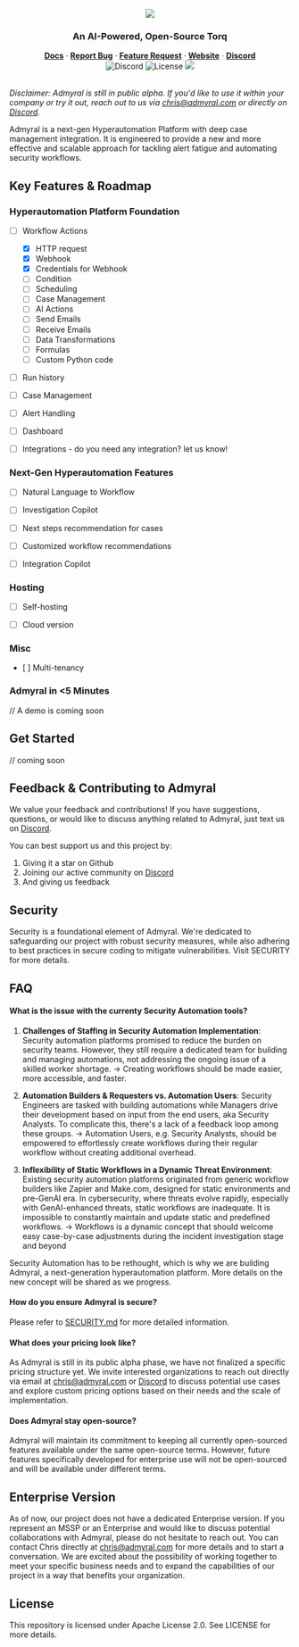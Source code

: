 <p align="center">
<img src="https://admyral-assets.s3.eu-central-1.amazonaws.com/admyral-title.svg">
</p>
<div align="center">
  <h3>An AI-Powered, Open-Source Torq</h3>
</div>



<div align="center">
  <div>
      <a href=""><strong>Docs</strong></a> ·
      <a href=""><strong>Report Bug</strong></a> ·
      <a href="https://discord.gg/9ReNvc85"><strong>Feature Request</strong></a> ·
      <a href=""><strong>Website</strong></a> ·
      <a href="https://discord.gg/9ReNvc85"><strong>Discord</strong></a>
  </div>
  <div>
      <img alt="Discord" src="https://img.shields.io/discord/1222168064573968454?logo=Discord&logoColor=%23FFFFFF">
      <img alt="License" src="https://img.shields.io/badge/License-Apache%202.0-blue">
      <img src="https://img.shields.io/badge/Status-alpha-blue">
  </div>
</div>

</br>

*Disclaimer: Admyral is still in public alpha. If you'd like to use it within your company or try it out, reach out to us via [chris@admyral.com](mailto:chris@admyral.com) or directly on [Discord](https://discord.gg/9ReNvc85).*

Admyral is a next-gen Hyperautomation Platform with deep case management integration. It is engineered to provide a new and more effective and scalable approach for tackling alert fatigue and automating security workflows.

## Key Features & Roadmap
### Hyperautomation Platform Foundation
- [ ] Workflow Actions
  - [x] HTTP request
  - [X] Webhook
  - [X] Credentials for Webhook
  - [ ] Condition
  - [ ] Scheduling
  - [ ] Case Management
  - [ ] AI Actions
  - [ ] Send Emails
  - [ ] Receive Emails
  - [ ] Data Transformations
  - [ ] Formulas
  - [ ] Custom Python code
- [ ] Run history
- [ ] Case Management
- [ ] Alert Handling
- [ ] Dashboard
- [ ] Integrations - do you need any integration? let us know!


### Next-Gen Hyperautomation Features
- [ ] Natural Language to Workflow
- [ ] Investigation Copilot
- [ ] Next steps recommendation for cases
- [ ] Customized workflow recommendations
- [ ] Integration Copilot


### Hosting
- [ ] Self-hosting
- [ ] Cloud version


### Misc
- [ ] Multi-tenancy


### Admyral in <5 Minutes
// A demo is coming soon



## Get Started
// coming soon



## Feedback & Contributing to Admyral
We value your feedback and contributions! If you have suggestions, questions, or would like to discuss anything related to Admyral, just text us on [Discord](https://discord.gg/9ReNvc85).

You can best support us and this project by:
1. Giving it a star on Github
2. Joining our active community on [Discord](https://discord.gg/9ReNvc85)
3. And giving us feedback


## Security
Security is a foundational element of Admyral. We're dedicated to safeguarding our project with robust security measures, while also adhering to best practices in secure coding to mitigate vulnerabilities. Visit SECURITY for more details.


## FAQ
#### What is the issue with the currenty Security Automation tools?
1. **Challenges of Staffing in Security Automation Implementation**: 
Security automation platforms promised to reduce the burden on security teams. However, they still require a dedicated team for building and managing automations, not addressing the ongoing issue of a skilled worker shortage.
-> Creating workflows should be made easier, more accessible, and faster.

2. **Automation Builders & Requesters vs. Automation Users**: 
Security Engineers are tasked with building automations while Managers drive their development based on input from the end users, aka Security Analysts. To complicate this, there's a lack of a feedback loop among these groups. 
-> Automation Users, e.g. Security Analysts, should be empowered to effortlessly create workflows during their regular workflow without creating additional overhead.

3. **Inflexibility of Static Workflows in a Dynamic Threat Environment**: 
Existing security automation platforms originated from generic workflow builders like Zapier and Make.com, designed for static environments and pre-GenAI era. In cybersecurity, where threats evolve rapidly, especially with GenAI-enhanced threats, static workflows are inadequate. It is impossible to constantly maintain and update static and predefined workflows.
-> Workflows is a dynamic concept that should welcome easy case-by-case adjustments during the incident investigation stage and beyond

Security Automation has to be rethought, which is why we are building Admyral, a next-generation hyperautomation platform. More details on the new concept will be shared as we progress.



#### How do you ensure Admyral is secure?
Please refer to [SECURITY.md](https://github.com/Admyral-Security/admyral/blob/main/SECURITY.md) for more detailed information.


#### What does your pricing look like?
As Admyral is still in its public alpha phase, we have not finalized a specific pricing structure yet. We invite interested organizations to reach out directly via email at [chris@admyral.com](mailto:chris@admyral.com) or [Discord](https://discord.gg/9ReNvc85) to discuss potential use cases and explore custom pricing options based on their needs and the scale of implementation.



#### Does Admyral stay open-source?
Admyral will maintain its commitment to keeping all currently open-sourced features available under the same open-source terms. However, future features specifically developed for enterprise use will not be open-sourced and will be available under different terms.



## Enterprise Version
As of now, our project does not have a dedicated Enterprise version.
If you represent an MSSP or an Enterprise and would like to discuss potential collaborations with Admyral, please do not hesitate to reach out. You can contact Chris directly at [chris@admyral.com](mailto:chris@admyral.com) for more details and to start a conversation.
We are excited about the possibility of working together to meet your specific business needs and to expand the capabilities of our project in a way that benefits your organization.



## License
This repository is licensed under Apache License 2.0. See LICENSE for more details.
